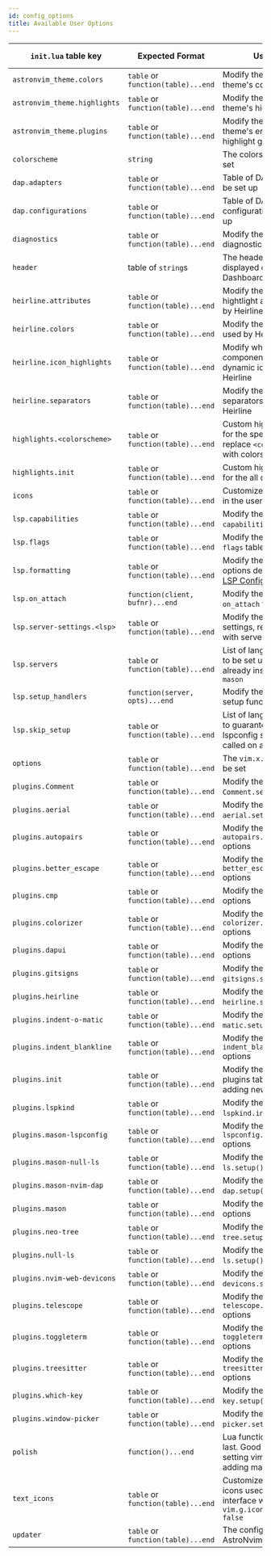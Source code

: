 ```yaml
---
id: config_options
title: Available User Options
---
```


| `init.lua` table key         | Expected Format                    | Use Case                                                                                                                   | Alternate File Path (in `user/` folder) |
| -----------------------------| ---------------------------------- | -------------------------------------------------------------------------------------------------------------------------- | --------------------------------------- |
| `astronvim_theme.colors`     | `table` or `function(table)...end` | Modify the default theme's color table                                                                                     | `astronvim_theme/colors.lua`            |
| `astronvim_theme.highlights` | `table` or `function(table)...end` | Modify the default theme's highlight groups                                                                                | `astronvim_theme/highlights.lua`        |
| `astronvim_theme.plugins`    | `table` or `function(table)...end` | Modify the default theme's enabled plugin highlight groups                                                                 | `astronvim_theme/plugins.lua`           |
| `colorscheme`                | `string`                           | The colorscheme to be set                                                                                                  | `colorscheme.lua`                       |
| `dap.adapters`               | `table` or `function(table)...end` | Table of DAP adapters to be set up                                                                                         | `dap/adapters.lua`                      |
| `dap.configurations`         | `table` or `function(table)...end` | Table of DAP configurations to be set up                                                                                   | `dap/configurations.lua`                |
| `diagnostics`                | `table` or `function(table)...end` | Modify the default vim diagnostics options                                                                                 | `diagnostics.lua`                       |
| `header`                     | table of `string`s                 | The header to be displayed on the Dashboard                                                                                | `header.lua`                            |
| `heirline.attributes`        | `table` or `function(table)...end` | Modify the section hightlight attributes used by Heirline                                                                  | `heirline/attributes.lua`               |
| `heirline.colors`            | `table` or `function(table)...end` | Modify the section colors used by Heirline                                                                                 | `heirline/colors.lua`                   |
| `heirline.icon_highlights`   | `table` or `function(table)...end` | Modify which components should do dynamic icon highlighting Heirline                                                       | `heirline/icon_highlights.lua`          |
| `heirline.separators`        | `table` or `function(table)...end` | Modify the section separators used by Heirline                                                                             | `heirline/separators.lua`               |
| `highlights.<colorscheme>`   | `table` or `function(table)...end` | Custom highlight groups for the specified theme, replace `<colorscheme>` with colorscheme name                             | `highlights/<colorscheme>.lua`          |
| `highlights.init`            | `table` or `function(table)...end` | Custom highlight groups for the all colorschemes                                                                           | `highlights/init.lua`                   |
| `icons`                      | `table` or `function(table)...end` | Customize the icons used in the user interface                                                                             | `icons.lua`                             |
| `lsp.capabilities`           | `table` or `function(table)...end` | Modify the default LSP `capabilities` table                                                                                | `lsp/capabilities.lua`                  |
| `lsp.flags`                  | `table` or `function(table)...end` | Modify the default LSP `flags` table                                                                                       | `lsp/flags.lua`                         |
| `lsp.formatting`             | `table` or `function(table)...end` | Modify the formatting options described in the [LSP Configuration Page](../Recipes/advanced_lsp.md#controlling-formatting) | `lsp/formatting.lua`                    |
| `lsp.on_attach`              | `function(client, bufnr)...end`    | Modify the default LSP `on_attach` function                                                                                | `lsp/on_attach.lua`                     |
| `lsp.server-settings.<lsp>`  | `table` or `function(table)...end` | Modify the LSP server settings, replace `<lsp>` with server name                                                           | `lsp/server-settings/<lsp>.lua`         |
| `lsp.servers`                | `table` or `function(table)...end` | List of language servers to be set up that are already installed without `mason`                                           | `lsp/servers.lua`                       |
| `lsp.setup_handlers`         | `function(server, opts)...end`     | Modify the `lspconfig` setup function                                                                                      | `lsp/setup_handlers.lua`                |
| `lsp.skip_setup`             | `table` or `function(table)...end` | List of language servers to guarantee the lspconfig setup is never called on automatically                                 | `lsp/skip_setup.lua`                    |
| `options`                    | `table` or `function(table)...end` | The `vim.x.y` variables to be set                                                                                          | `options.lua`                           |
| `plugins.Comment`            | `table` or `function(table)...end` | Modify the `Comment.setup()` options                                                                                       | `plugins/Comment.lua`                   |
| `plugins.aerial`             | `table` or `function(table)...end` | Modify the `aerial.setup()` options                                                                                        | `plugins/aerial.lua`                    |
| `plugins.autopairs`          | `table` or `function(table)...end` | Modify the `autopairs.setup()` options                                                                                     | `plugins/autopairs.lua`                 |
| `plugins.better_escape`      | `table` or `function(table)...end` | Modify the `better_escape.setup()` options                                                                                 | `plugins/better_escape.lua`             |
| `plugins.cmp`                | `table` or `function(table)...end` | Modify the `cmp.setup()` options                                                                                           | `plugins/cmp.lua`                       |
| `plugins.colorizer`          | `table` or `function(table)...end` | Modify the `colorizer.setup()` options                                                                                     | `plugins/colorizer.lua`                 |
| `plugins.dapui`              | `table` or `function(table)...end` | Modify the `dapui.setup()` options                                                                                         | `plugins/dapui.lua`                     |
| `plugins.gitsigns`           | `table` or `function(table)...end` | Modify the `gitsigns.setup()` options                                                                                      | `plugins/gitsigns.lua`                  |
| `plugins.heirline`           | `table` or `function(table)...end` | Modify the `heirline.setup()` options                                                                                      | `plugins/heirline.lua`                  |
| `plugins.indent-o-matic`     | `table` or `function(table)...end` | Modify the `indent-o-matic.setup()` options                                                                                | `plugins/indent-o-matic.lua`            |
| `plugins.indent_blankline`   | `table` or `function(table)...end` | Modify the `indent_blankline.setup()` options                                                                              | `plugins/indent_blankline.lua`          |
| `plugins.init`               | `table` or `function(table)...end` | Modify the default plugins table such as adding new plugins                                                                | `plugins/init.lua`                      |
| `plugins.lspkind`            | `table` or `function(table)...end` | Modify the `lspkind.init()` options                                                                                        | `plugins/lspkind.lua`                   |
| `plugins.mason-lspconfig`    | `table` or `function(table)...end` | Modify the `mason-lspconfig.setup()` options                                                                               | `plugins/mason-lspconfig.lua`           |
| `plugins.mason-null-ls`      | `table` or `function(table)...end` | Modify the `mason-null-ls.setup()` options                                                                                 | `plugins/mason-null-ls.lua`             |
| `plugins.mason-nvim-dap`     | `table` or `function(table)...end` | Modify the `mason-nvim-dap.setup()` options                                                                                | `plugins/mason-nvim-dap.lua`            |
| `plugins.mason`              | `table` or `function(table)...end` | Modify the `mason.setup()` options                                                                                         | `plugins/mason.lua`                     |
| `plugins.neo-tree`           | `table` or `function(table)...end` | Modify the `neo-tree.setup()` options                                                                                      | `plugins/neo-tree.lua`                  |
| `plugins.null-ls`            | `table` or `function(table)...end` | Modify the `null-ls.setup()` options                                                                                       | `plugins/null-ls.lua`                   |
| `plugins.nvim-web-devicons`  | `table` or `function(table)...end` | Modify the `nvim-web-devicons.setup()` options                                                                             | `plugins/nvim-web-devicons.lua`         |
| `plugins.telescope`          | `table` or `function(table)...end` | Modify the `telescope.setup()` options                                                                                     | `plugins/telescope.lua`                 |
| `plugins.toggleterm`         | `table` or `function(table)...end` | Modify the `toggleterm.setup()` options                                                                                    | `plugins/toggleterm.lua`                |
| `plugins.treesitter`         | `table` or `function(table)...end` | Modify the `treesitter.setup()` options                                                                                    | `plugins/treesitter.lua`                |
| `plugins.which-key`          | `table` or `function(table)...end` | Modify the `which-key.setup()` options                                                                                     | `plugins/which-key.lua`                 |
| `plugins.window-picker`      | `table` or `function(table)...end` | Modify the `window-picker.setup()` options                                                                                 | `plugins/window-picker.lua`             |
| `polish`                     | `function()...end`                 | Lua function to be run last. Good place for setting vim options and adding mappings                                        | `polish.lua`                            |
| `text_icons`                 | `table` or `function(table)...end` | Customize the text based icons used in the user interface when `vim.g.icons_enabled = false`                               | `text_icons.lua`                        |
| `updater`                    | `table` or `function(table)...end` | The configuration for the AstroNvim updater                                                                                | `updater.lua`                           |
